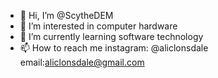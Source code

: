 - 👋 Hi, I’m @ScytheDEM
- 👀 I’m interested in computer hardware
- 🌱 I’m currently learning software technology
- 📫 How to reach me instagram: @aliclonsdale email:aliclonsdale@gmail.com

<!---
ScytheDEM/ScytheDEM is a ✨ special ✨ repository because its `README.md` (this file) appears on your GitHub profile.
You can click the Preview link to take a look at your changes.
--->
